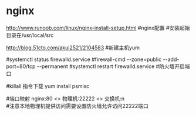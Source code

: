 # nginx
http://www.runoob.com/linux/nginx-install-setup.html #nginx配置
#安装起始目录在/usr/local/src

http://blog.51cto.com/akui2521/2104583 #新建主机yum

#systemctl status firewalld.service
#firewall-cmd --zone=public --add-port=80/tcp --permanent
#systemctl restart firewalld.service    #防火墙开启端口


#killall  指令下载  yum install psmisc

#端口映射     nginx:80  <>  物理机:22222 <> 交换机:n   
#注意本地物理机提供访问需要设置防火墙允许访问22222端口
